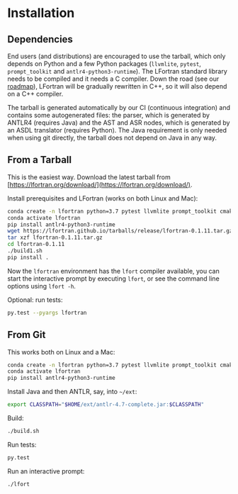 # Installation

## Dependencies

End users (and distributions) are encouraged to use the tarball, which only
depends on Python and a few Python packages (`llvmlite`, `pytest`,
`prompt_toolkit` and `antlr4-python3-runtime`). The LFortran standard library
needs to be compiled and it needs a C compiler. Down the road (see our
[roadmap](index.md)), LFortran will be gradually rewritten in C++, so it will
also depend on a C++ compiler.

The tarball is generated automatically by our CI (continuous integration) and
contains some autogenerated files: the parser, which is generated by ANTLR4
(requires Java) and the AST and ASR nodes, which is generated by an ASDL
translator (requires Python). The Java requirement is only needed when using
git directly, the tarball does not depend on Java in any way.

## From a Tarball

This is the easiest way.
Download the latest tarball from
[https://lfortran.org/download/](https://lfortran.org/download/).

Install prerequisites and LFortran (works on both Linux and Mac):
```bash
conda create -n lfortran python=3.7 pytest llvmlite prompt_toolkit cmake make
conda activate lfortran
pip install antlr4-python3-runtime
wget https://lfortran.github.io/tarballs/release/lfortran-0.1.11.tar.gz
tar xzf lfortran-0.1.11.tar.gz
cd lfortran-0.1.11
./build1.sh
pip install .
```
Now the `lfortran` environment has the `lfort` compiler available, you can
start the interactive prompt by executing `lfort`, or see the command line
options using `lfort -h`.

Optional: run tests:
```bash
py.test --pyargs lfortran
```


## From Git

This works both on Linux and a Mac:
```bash
conda create -n lfortran python=3.7 pytest llvmlite prompt_toolkit cmake make
conda activate lfortran
pip install antlr4-python3-runtime
```
Install Java and then ANTLR, say, into `~/ext`:
```bash
export CLASSPATH="$HOME/ext/antlr-4.7-complete.jar:$CLASSPATH"
```
Build:
```bash
./build.sh
```
Run tests:
```bash
py.test
```
Run an interactive prompt:
```bash
./lfort
```
